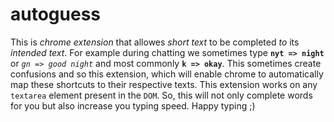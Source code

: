 autoguess
=========
This is *chrome extension* that allowes *short text* to be completed *to* its *intended text*. 
For example during chatting we sometimes type **`nyt => night`** or *`gn => good night`* and most commonly **`k => okay`**. 
This sometimes create confusions and so this extension, which will enable chrome to automatically map these shortcuts to their respective texts. 
This extension works on any `textarea` element present in the `DOM`. So, this will not only complete 
words for you but also increase you typing speed. 
Happy typing ;)
